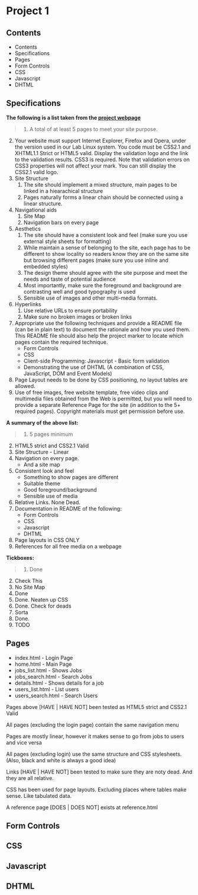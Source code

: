 # Project 1

## Contents

* Contents
* Specifications
* Pages
* Form Controls
* CSS
* Javascript
* DHTML

## Specifications

**The following is a list taken from the [project webpage](http://undergraduate.csse.uwa.edu.au/units/CITS3403/index.php?fname=project-1&project=yes)**

> 1. A total of at least 5 pages to meet your site purpose.
2. Your website must support Internet Explorer, Firefox and Opera, under the version used in our Lab Linux system. You code must be CSS2.1 and XHTML1.1 Strict or HTML5 valid. Display the validation logo and the link to the validation results. CSS3 is required. Note that validation errors on CSS3 properties will not affect your mark. You can still display the CSS2.1 valid logo.
3. Site Structure
    1. The site should implement a mixed structure, main pages to be linked in a hiearachical structure
    2. Pages naturally forms a linear chain should be connected using a linear structure.
4. Navigational aids
    1. Site Map
    2. Navigation bars on every page
5. Aesthetics
    1. The site should have a consistent look and feel (make sure you use external style sheets for formatting)
    2. While maintain a sense of belonging to the site, each page has to be different to show locality so readers know they are on the same site but browsing different pages (make sure you use inline and embedded styles)
    3. The design theme should agree with the site purpose and meet the needs and taste of potential audience
    4. Most importantly, make sure the foreground and background are contrasting well and good typography is used
    5. Sensible use of images and other multi-media formats.
6. Hyperlinks
    1. Use relative URLs to ensure portability
    2. Make sure no broken images or broken links
7. Appropriate use the following techniques and provide a README file (can be in plain text) to document the rationale and how you used them. This README file should also help the project marker to locate which pages contain the required technique.
    * Form Controls
    * CSS
    * Client-side Programming: Javascript - Basic form validation
    * Demonstrating the use of DHTML (A combination of CSS, JavaScript, DOM and Event Models)
8. Page Layout needs to be done by CSS positioning, no layout tables are allowed.
9. Use of free images, free website template, free video clips and multimedia files obtained from the Web is permitted, but you will need to provide a separate Reference Page for the site (in addition to the 5+ required pages). Copyright materials must get permission before use.

**A summary of the above list:**

> 1. 5 pages minimum
2. HTML5 strict and CSS2.1 Valid
3. Site Structure - Linear
4. Navigation on every page.
    * And a site map
5. Consistent look and feel
    * Something to show pages are different
    * Suitable theme
    * Good foreground/background
    * Sensible use of media
6. Relative Links. None Dead.
7. Documentation in README of the following:
    * Form Controls
    * CSS
    * Javascript
    * DHTML
8. Page layouts in CSS ONLY
9. References for all free media on a webpage

**Tickboxes:**
> 1. Done
2. Check This
3. No Site Map
4. Done
5. Done. Neaten up CSS
6. Done. Check for deads
7. Sorta
8. Done.
9. TODO

## Pages

* index.html - Login Page
* home.html - Main Page
* jobs_list.html - Shows Jobs
* jobs_search.html - Search Jobs
* details.html - Shows details for a job
* users_list.html - List users
* users_search.html - Search Users

Pages above [HAVE | HAVE NOT] been tested as HTML5 strict and CSS2.1 Valid

All pages (excluding the login page) contain the same navigation menu

Pages are mostly linear, however it makes sense to go from jobs to users and vice versa

All pages (excluding login) use the same structure and CSS stylesheets. (Also, black and white is always a good idea)

Links [HAVE | HAVE NOT] been tested to make sure they are noty dead. And they are all relative.

CSS has been used for page layouts. Excluding places where tables make sense. Like tabulated data.

A reference page [DOES | DOES NOT] exists at reference.html

## Form Controls

## CSS

## Javascript

## DHTML
